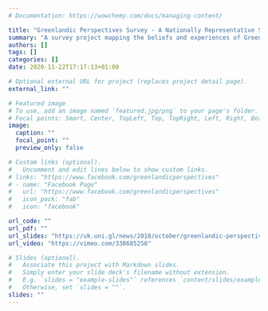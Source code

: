 ```yaml
---
# Documentation: https://wowchemy.com/docs/managing-content/

title: "Greenlandic Perspectives Survey - A Nationally Representative Survey Project"
summary: "A survey project mapping the beliefs and experiences of Greenlanders in relation to the political, economic and climatic changes that the country is undergoing."
authors: []
tags: []
categories: []
date: 2020-11-22T17:17:13+01:00

# Optional external URL for project (replaces project detail page).
external_link: ""

# Featured image
# To use, add an image named `featured.jpg/png` to your page's folder.
# Focal points: Smart, Center, TopLeft, Top, TopRight, Left, Right, BottomLeft, Bottom, BottomRight.
image:
  caption: ""
  focal_point: ""
  preview_only: false

# Custom links (optional).
#   Uncomment and edit lines below to show custom links.
# links: "https://www.facebook.com/greenlandicperspectives"
# - name: "Facebook Page"
#   url: "https://www.facebook.com/greenlandicperspectives"
#   icon_pack: "fab"
#   icon: "facebook"

url_code: ""
url_pdf: ""
url_slides: "https://uk.uni.gl/news/2018/october/greenlandic-perspectives-survey.aspx"
url_video: "https://vimeo.com/338685258"

# Slides (optional).
#   Associate this project with Markdown slides.
#   Simply enter your slide deck's filename without extension.
#   E.g. `slides = "example-slides"` references `content/slides/example-slides.md`.
#   Otherwise, set `slides = ""`.
slides: ""
---
```

